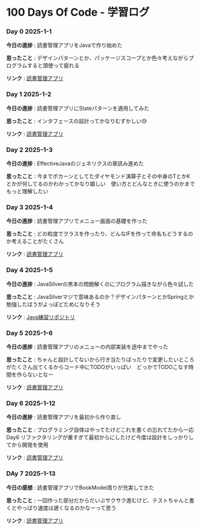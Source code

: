 # 100 Days Of Code - 学習ログ

### Day 0 2025-1-1

**今日の進捗** : 読書管理アプリをJavaで作り始めた

**思ったこと** : デザインパターンとか、パッケージスコープとか色々考えながらプログラムすると頭使って疲れる

**リンク** : [読書管理アプリ](https://github.com/Morishita-mm/TomTrek)

### Day 1 2025-1-2

**今日の進捗** : 読書管理アプリにStateパターンを適用してみた

**思ったこと** : インタフェースの設計ってかなりむずかしい😓

**リンク** : [読書管理アプリ](https://github.com/Morishita-mm/TomTrek)

### Day 2 2025-1-3

**今日の進捗** : EffectiveJavaのジェネリクスの章読み進めた

**思ったこと** : 今までポカーンとしてたダイヤモンド演算子とその中身のTとかKとかが何してるのかわかってかなり嬉しい　使い方とどんなときに使うのかまでもっと理解したい

### Day 3 2025-1-4

**今日の進捗** : 読書管理アプリでメニュー画面の基礎を作った

**思ったこと** : どの粒度でクラスを作ったり、どんなIFを作って命名もどうするのか考えることがたくさん

**リンク** : [読書管理アプリ](https://github.com/Morishita-mm/TomTrek/tree/feature/Menu)

### Day 4 2025-1-5

**今日の進捗** : JavaSilverの黒本の問題解くのにプログラム描きながら色々試した

**思ったこと** : JavaSilverマジで意味あるのか？デザインパターンとかSpringとか勉強したほうがよっぽどためになりそう

**リンク** : [Java練習リポジトリ](https://github.com/Morishita-mm/java-tutorial)

### Day 5 2025-1-6

**今日の進捗** : 読書管理アプリのメニューの内部実装を途中までやった

**思ったこと** : ちゃんと設計してないから行き当たりばったりで変更したいところがたくさん出てくるからコード中にTODOがいっぱい　どっかでTODOこなす時間を作らないとなー

**リンク** : [読書管理アプリ](https://github.com/Morishita-mm/TomTrek/tree/feature/Menu)

### Day 6 2025-1-12

**今日の進捗** : 読書管理アプリを最初から作り直し

**思ったこと** : プログラミング自体はやってたけどこれを書くの忘れてたから一応Day6 リファクタリングが重すぎて最初からにしたけど今度は設計をしっかりしてから開発を使用

**リンク** : [読書管理アプリ](https://github.com/Morishita-mm/TomTrek/tree/feature/BookModel)

### DAy 7 2025-1-13

**今日の感想** : 読書管理アプリでBookModel周りが充実してきた

**思ったこと** : 一回作った部分だからだいぶサクサク進むけど、テストちゃんと書くとやっぱり速度は遅くなるのかなーって思う

**リンク** : [読書管理アプリ](https://github.com/Morishita-mm/TomTrek/tree/feature/BookModel)